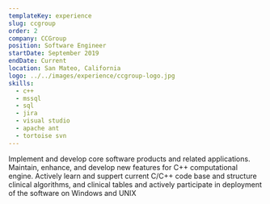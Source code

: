 ```yaml
---
templateKey: experience
slug: ccgroup
order: 2
company: CCGroup
position: Software Engineer
startDate: September 2019
endDate: Current
location: San Mateo, California
logo: ../../images/experience/ccgroup-logo.jpg
skills:
  - c++
  - mssql
  - sql
  - jira
  - visual studio
  - apache ant
  - tortoise svn
---
```


Implement and develop core software products and related applications. Maintain, enhance, and develop new features for C++ computational engine. Actively learn and suppert current C/C++ code base and structure clinical algorithms, and clinical tables and actively participate in deployment of the software on Windows and UNIX
